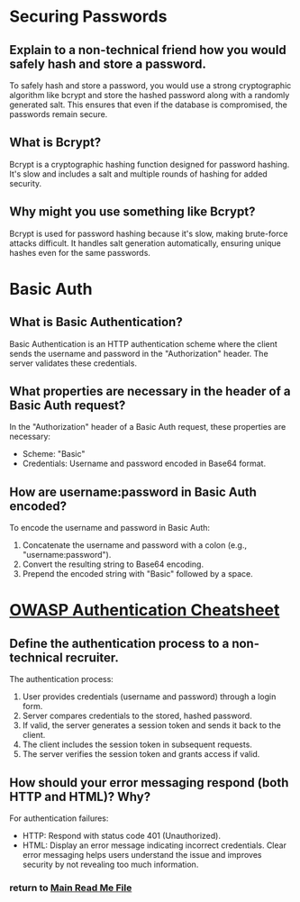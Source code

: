 # Securing Passwords

## Explain to a non-technical friend how you would safely hash and store a password.

To safely hash and store a password, you would use a strong cryptographic algorithm like bcrypt and store the hashed password along with a randomly generated salt. This ensures that even if the database is compromised, the passwords remain secure.

## What is Bcrypt?

Bcrypt is a cryptographic hashing function designed for password hashing. It's slow and includes a salt and multiple rounds of hashing for added security.

## Why might you use something like Bcrypt?

Bcrypt is used for password hashing because it's slow, making brute-force attacks difficult. It handles salt generation automatically, ensuring unique hashes even for the same passwords.

# Basic Auth

## What is Basic Authentication?

Basic Authentication is an HTTP authentication scheme where the client sends the username and password in the "Authorization" header. The server validates these credentials.

## What properties are necessary in the header of a Basic Auth request?

In the "Authorization" header of a Basic Auth request, these properties are necessary:
- Scheme: "Basic"
- Credentials: Username and password encoded in Base64 format.

## How are username:password in Basic Auth encoded?

To encode the username and password in Basic Auth:
1. Concatenate the username and password with a colon (e.g., "username:password").
2. Convert the resulting string to Base64 encoding.
3. Prepend the encoded string with "Basic" followed by a space.

# [OWASP Authentication Cheatsheet](https://cheatsheetseries.owasp.org/cheatsheets/Authentication_Cheat_Sheet.html)

## Define the authentication process to a non-technical recruiter.

The authentication process:
1. User provides credentials (username and password) through a login form.
2. Server compares credentials to the stored, hashed password.
3. If valid, the server generates a session token and sends it back to the client.
4. The client includes the session token in subsequent requests.
5. The server verifies the session token and grants access if valid.

## How should your error messaging respond (both HTTP and HTML)? Why?
For authentication failures:
- HTTP: Respond with status code 401 (Unauthorized).
- HTML: Display an error message indicating incorrect credentials.
Clear error messaging helps users understand the issue and improves security by not revealing too much information.


 ### return to [Main Read Me File](./README.md)